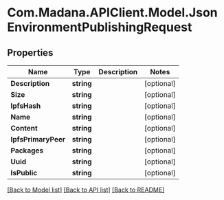 
# Com.Madana.APIClient.Model.JsonEnvironmentPublishingRequest

## Properties

Name | Type | Description | Notes
------------ | ------------- | ------------- | -------------
**Description** | **string** |  | [optional] 
**Size** | **string** |  | [optional] 
**IpfsHash** | **string** |  | [optional] 
**Name** | **string** |  | [optional] 
**Content** | **string** |  | [optional] 
**IpfsPrimaryPeer** | **string** |  | [optional] 
**Packages** | **string** |  | [optional] 
**Uuid** | **string** |  | [optional] 
**IsPublic** | **string** |  | [optional] 

[[Back to Model list]](../README.md#documentation-for-models)
[[Back to API list]](../README.md#documentation-for-api-endpoints)
[[Back to README]](../README.md)

